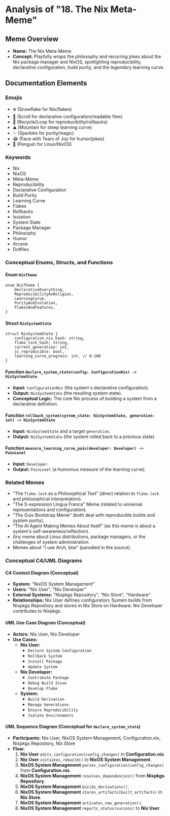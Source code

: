 # Analysis of "18. The Nix Meta-Meme"

## Meme Overview
*   **Name:** The Nix Meta-Meme
*   **Concept:** Playfully wraps the philosophy and recurring jokes about the Nix package manager and NixOS, spotlighting reproducibility, declarative configuration, build purity, and the legendary learning curve.

## Documentation Elements

### Emojis
*   ❄️ (Snowflake for Nix/flakes)
*   📜 (Scroll for declarative configuration/readable files)
*   🔄 (Recycle/Loop for reproducibility/rollbacks)
*   ⛰️ (Mountain for steep learning curve)
*   ✨ (Sparkles for purity/magic)
*   😂 (Face with Tears of Joy for humor/jokes)
*   🐧 (Penguin for Linux/NixOS)

### Keywords
*   Nix
*   NixOS
*   Meta-Meme
*   Reproducibility
*   Declarative Configuration
*   Build Purity
*   Learning Curve
*   Flakes
*   Rollbacks
*   Isolation
*   System State
*   Package Manager
*   Philosophy
*   Humor
*   Arcane
*   Dotfiles

### Conceptual Enums, Structs, and Functions

#### Enum `NixTheme`
```
enum NixTheme {
    DeclarativeEverything,
    ReproducibilityAsReligion,
    LearningCurve,
    PurityAndIsolation,
    FlakesAndFeatures,
}
```

#### Struct `NixSystemState`
```
struct NixSystemState {
    configuration_nix_hash: string,
    flake_lock_hash: string,
    current_generation: int,
    is_reproducible: bool,
    learning_curve_progress: int, // 0-100
}
```

#### Function `declare_system_state(config: ConfigurationNix) -> NixSystemState`
*   **Input:** `ConfigurationNix` (the system's declarative configuration).
*   **Output:** `NixSystemState` (the resulting system state).
*   **Conceptual Logic:** The core Nix process of building a system from a declarative definition.

#### Function `rollback_system(system_state: NixSystemState, generation: int) -> NixSystemState`
*   **Input:** `NixSystemState` and a target `generation`.
*   **Output:** `NixSystemState` (the system rolled back to a previous state).

#### Function `measure_learning_curve_pain(developer: Developer) -> PainLevel`
*   **Input:** `Developer`.
*   **Output:** `PainLevel` (a humorous measure of the learning curve).

### Related Memes
*   "The `flake.lock` as a Philosophical Text" (direct relation to `flake.lock` and philosophical interpretation).
*   "The S-expression Lingua Franca" Meme (related to universal representations and configuration).
*   "The Guix Bootstrap Meme" (both deal with reproducible builds and system purity).
*   "The AI Agent Making Memes About Itself" (as this meme is about a system's self-awareness/reflection).
*   Any meme about Linux distributions, package managers, or the challenges of system administration.
*   Memes about "I use Arch, btw" (parodied in the source).

### Conceptual C4/UML Diagrams

#### C4 Context Diagram (Conceptual)
*   **System:** "NixOS System Management"
*   **Users:** "Nix User", "Nix Developer"
*   **External Systems:** "Nixpkgs Repository", "Nix Store", "Hardware"
*   **Relationships:** Nix User defines configuration; System builds from Nixpkgs Repository and stores in Nix Store on Hardware; Nix Developer contributes to Nixpkgs.

#### UML Use Case Diagram (Conceptual)
*   **Actors:** Nix User, Nix Developer
*   **Use Cases:**
    *   **Nix User:**
        *   `Declare System Configuration`
        *   `Rollback System`
        *   `Install Package`
        *   `Update System`
    *   **Nix Developer:**
        *   `Contribute Package`
        *   `Debug Build Issue`
        *   `Develop Flake`
    *   **System:**
        *   `Build Derivation`
        *   `Manage Generations`
        *   `Ensure Reproducibility`
        *   `Isolate Environments`

#### UML Sequence Diagram (Conceptual for `declare_system_state`)
*   **Participants:** Nix User, NixOS System Management, Configuration.nix, Nixpkgs Repository, Nix Store
*   **Flow:**
    1.  **Nix User** `edits_configuration(config_changes)` in **Configuration.nix**.
    2.  **Nix User** `initiates_rebuild()` to **NixOS System Management**.
    3.  **NixOS System Management** `parses_configuration(config_changes)` from **Configuration.nix**.
    4.  **NixOS System Management** `resolves_dependencies()` from **Nixpkgs Repository**.
    5.  **NixOS System Management** `builds_derivations()`.
    6.  **NixOS System Management** `stores_artifacts(built_artifacts)` in **Nix Store**.
    7.  **NixOS System Management** `activates_new_generation()`.
    8.  **NixOS System Management** `reports_status(success)` to **Nix User**.
